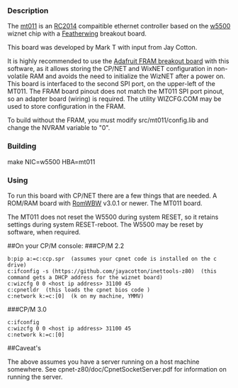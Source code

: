 ### Description

The [mt011](https://github.com/markt4311/MT011)
is an [RC2014](http://www.rc2014.co.uk/) compaitible
ethernet controller based on the
[w5500](https://www.wiznet.io/product-item/w5500/) wiznet chip
with a [Featherwing](https://learn.adafruit.com/adafruit-wiz5500-wiznet-ethernet-featherwing) breakout board.

This board was developed by Mark T with input from Jay Cotton.  

It is highly recommended to use the 
[Adafruit FRAM breakout board](https://www.adafruit.com/product/1897)
with this software, as it allows storing the CP/NET and WixNET configuration in
non-volatile RAM and avoids the need to initialize the WizNET after a power on.
This board is interfaced to the second SPI port, on the upper-left of the MT011.
The FRAM board pinout does not match the MT011 SPI port pinout, so an adapter board
(wiring) is required. The utility WIZCFG.COM may be used to store configuration in
the FRAM.

To build without the FRAM, you must modify src/mt011/config.lib
and change the NVRAM variable to "0".

### Building

 make NIC=w5500 HBA=mt011

### Using

To run this board with CP/NET there are a few things that are needed.
A ROM/RAM board with [RomWBW](https://github.com/wwarthen/RomWBW) v3.0.1 or newer.
The MT011 board.

The MT011 does not reset the W5500 during system RESET,
so it retains settings during system RESET-reboot.
The W5500 may be reset by software, when required.

##On your CP/M console:
###CP/M 2.2
```
b:pip a:=c:ccp.spr  (assumes your cpnet code is installed on the c drive)
c:ifconfig -s (https://github.com/jayacotton/inettools-z80)  (this command gets a DHCP address for the wiznet board)
c:wizcfg 0 0 <host ip address> 31100 45
c:cpnetldr  (this loads the cpnet bios code )
c:network k:=c:[0]  (k on my machine, YMMV)
```
###CP/M 3.0
```
c:ifconfig
c:wizcfg 0 0 <host ip address> 31100 45
c:network k:=c:[0]
```

##Caveat's

The above assumes you have a server running on a host machine somewhere.
See cpnet-z80/doc/CpnetSocketServer.pdf for information on running the 
server.

